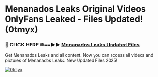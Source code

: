 # Menanados Leaks Original Videos 0nlyFans Leaked - Files Updated! (0tmyx)

<h3>🔴 CLICK HERE 🌐==►► <a href="https://tinyurl.com/2wckxsce" rel="nofollow">Menanados Leaks Updated Files</a></h3>

Get Menanados Leaks and all content. Now you can access all videos and pictures of Menanados Leaks. New Updated Files 2025!

[![0tmyx](https://i.imgur.com/AFduVYN.gif)](https://tinyurl.com/2wckxsce)
